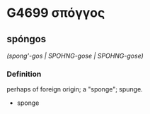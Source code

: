 # G4699 σπόγγος

## spóngos

_(spong'-gos | SPOHNG-gose | SPOHNG-gose)_

### Definition

perhaps of foreign origin; a "sponge"; spunge.

- sponge

